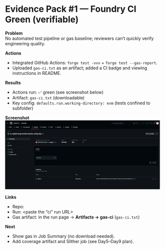 # Evidence Pack #1 — Foundry CI Green (verifiable)

**Problem**  
No automated test pipeline or gas baseline; reviewers can’t quickly verify engineering quality.

**Actions**  
- Integrated GitHub Actions: `forge test -vvv` + `forge test --gas-report`.  
- Uploaded `gas-ci.txt` as an artifact; added a CI badge and viewing instructions in README.

**Results**  
- Actions run: ✅ green (see screenshot below)  
- Artifact: `gas-ci.txt` (downloadable)  
- Key config: `defaults.run.working-directory: evm` (tests confined to subfolder)

**Screenshot**  
![ci-green](img/ci-green.png)

**Links**  
- Repo: <paste repository URL>  
- Run: <paste the “ci” run URL>  
- Gas artifact: in the run page → **Artifacts → gas-ci** (`gas-ci.txt`)

**Next**  
- Show gas in Job Summary (no download needed).  
- Add coverage artifact and Slither job (see Day5–Day9 plan).
